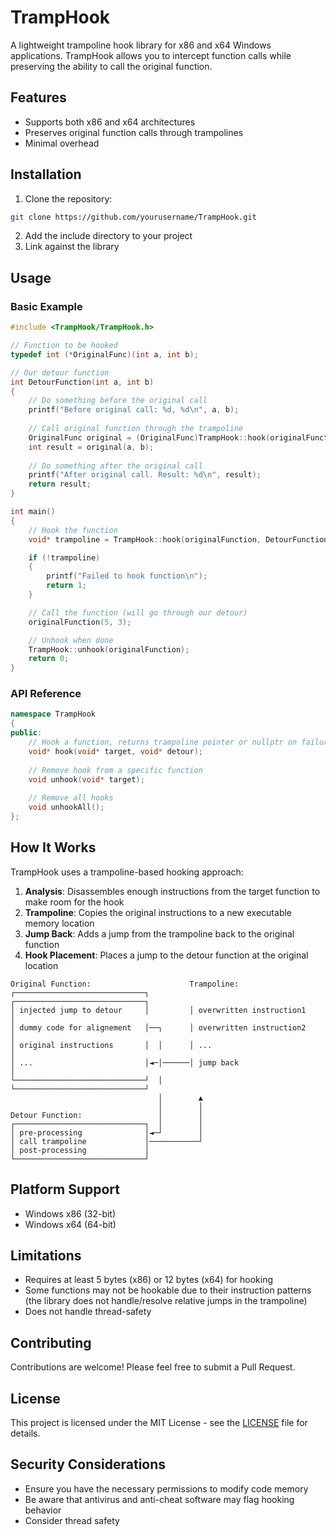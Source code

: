 # TrampHook

A lightweight trampoline hook library for x86 and x64 Windows applications. TrampHook allows you to intercept function calls while preserving the ability to call the original function.

## Features

- Supports both x86 and x64 architectures
- Preserves original function calls through trampolines
- Minimal overhead

## Installation

1. Clone the repository:
```bash
git clone https://github.com/yourusername/TrampHook.git
```

2. Add the include directory to your project
3. Link against the library

## Usage

### Basic Example

```cpp
#include <TrampHook/TrampHook.h>

// Function to be hooked
typedef int (*OriginalFunc)(int a, int b);

// Our detour function
int DetourFunction(int a, int b) 
{
    // Do something before the original call
    printf("Before original call: %d, %d\n", a, b);
    
    // Call original function through the trampoline
    OriginalFunc original = (OriginalFunc)TrampHook::hook(originalFunction, DetourFunction);
    int result = original(a, b);
    
    // Do something after the original call
    printf("After original call. Result: %d\n", result);
    return result;
}

int main() 
{
    // Hook the function
    void* trampoline = TrampHook::hook(originalFunction, DetourFunction);

    if (!trampoline) 
    {
        printf("Failed to hook function\n");
        return 1;
    }

    // Call the function (will go through our detour)
    originalFunction(5, 3);

    // Unhook when done
    TrampHook::unhook(originalFunction);
    return 0;
}
```

### API Reference

```cpp
namespace TrampHook 
{
public:
    // Hook a function, returns trampoline pointer or nullptr on failure
    void* hook(void* target, void* detour);
    
    // Remove hook from a specific function
    void unhook(void* target);
    
    // Remove all hooks
    void unhookAll();
};
```

## How It Works

TrampHook uses a trampoline-based hooking approach:

1. **Analysis**: Disassembles enough instructions from the target function to make room for the hook
2. **Trampoline**: Copies the original instructions to a new executable memory location
3. **Jump Back**: Adds a jump from the trampoline back to the original function
4. **Hook Placement**: Places a jump to the detour function at the original location

```
Original Function:                      Trampoline:
┌─────────────────────────────┐         ┌─────────────────────────────┐
│ injected jump to detour     │         │ overwritten instruction1    │
│ dummy code for alignement   │──┐      │ overwritten instruction2    │
│ original instructions       │  │      │ ...                         │
│ ...                         │◄─│──────│ jump back                   │
└─────────────────────────────┘  │      └─────────────────────────────┘
                                 │        ▲     
                                 │        │
Detour Function:                 │        │
┌─────────────────────────────┐  │        │
│ pre-processing              │◄─┘        │
│ call trampoline             │───────────┘
│ post-processing             │
└─────────────────────────────┘
```

## Platform Support

- Windows x86 (32-bit)
- Windows x64 (64-bit)

## Limitations

- Requires at least 5 bytes (x86) or 12 bytes (x64) for hooking
- Some functions may not be hookable due to their instruction patterns (the library does not handle/resolve relative jumps in the trampoline)
- Does not handle thread-safety

## Contributing

Contributions are welcome! Please feel free to submit a Pull Request.

## License

This project is licensed under the MIT License - see the [LICENSE](LICENSE) file for details.

## Security Considerations

- Ensure you have the necessary permissions to modify code memory
- Be aware that antivirus and anti-cheat software may flag hooking behavior
- Consider thread safety